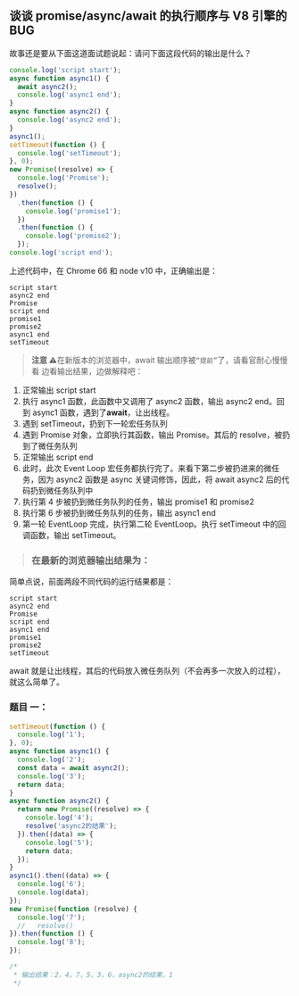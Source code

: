 ## 谈谈 promise/async/await 的执行顺序与 V8 引擎的 BUG

故事还是要从下面这道面试题说起：请问下面这段代码的输出是什么？

```js
console.log('script start');
async function async1() {
  await async2();
  console.log('async1 end');
}
async function async2() {
  console.log('async2 end');
}
async1();
setTimeout(function () {
  console.log('setTimeout');
}, 0);
new Promise((resolve) => {
  console.log('Promise');
  resolve();
})
  .then(function () {
    console.log('promise1');
  })
  .then(function () {
    console.log('promise2');
  });
console.log('script end');
```

上述代码中，在 Chrome 66 和 node v10 中，正确输出是：

```
script start
async2 end
Promise
script end
promise1
promise2
async1 end
setTimeout
```

> **注意 ⚠️**在新版本的浏览器中，await 输出顺序被`“提前”`了，请看官耐心慢慢看
> 边看输出结果，边做解释吧：

1. 正常输出 script start
2. 执行 async1 函数，此函数中又调用了 async2 函数，输出 async2 end。回到 async1 函数，遇到了**await**，让出线程。
3. 遇到 setTimeout，扔到下一轮宏任务队列
4. 遇到 Promise 对象，立即执行其函数，输出 Promise。其后的 resolve，被扔到了微任务队列
5. 正常输出 script end
6. 此时，此次 Event Loop 宏任务都执行完了。来看下第二步被扔进来的微任务，因为 async2 函数是 async 关键词修饰，因此，将 await async2 后的代码扔到微任务队列中
7. 执行第 4 步被扔到微任务队列的任务，输出 promise1 和 promise2
8. 执行第 6 步被扔到微任务队列的任务，输出 async1 end
9. 第一轮 EventLoop 完成，执行第二轮 EventLoop。执行 setTimeout 中的回调函数，输出 setTimeout。

> ### 在最新的浏览器输出结果为：

简单点说，前面两段不同代码的运行结果都是：

```
script start
async2 end
Promise
script end
async1 end
promise1
promise2
setTimeout
```

await 就是让出线程，其后的代码放入微任务队列（不会再多一次放入的过程），就这么简单了。

### 题目 一：

```js
setTimeout(function () {
  console.log('1');
}, 0);
async function async1() {
  console.log('2');
  const data = await async2();
  console.log('3');
  return data;
}
async function async2() {
  return new Promise((resolve) => {
    console.log('4');
    resolve('async2的结果');
  }).then((data) => {
    console.log('5');
    return data;
  });
}
async1().then((data) => {
  console.log('6');
  console.log(data);
});
new Promise(function (resolve) {
  console.log('7');
  //   resolve()
}).then(function () {
  console.log('8');
});

/*
 * 输出结果：2，4，7，5，3，6，async2的结果，1
 */
```
